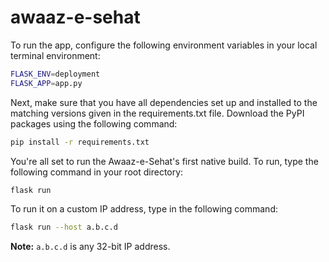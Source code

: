 # awaaz-e-sehat

To run the app, configure the following environment variables in your local terminal environment:

```bash
FLASK_ENV=deployment
FLASK_APP=app.py
```

Next, make sure that you have all dependencies set up and installed to the matching versions given in the requirements.txt file. Download
the PyPI packages using the following command:

```bash
pip install -r requirements.txt
```

You're all set to run the Awaaz-e-Sehat's first native build. To run, type the following command in your root directory:

```bash
flask run
```

To run it on a custom IP address, type in the following command: 

```bash
flask run --host a.b.c.d
```

**Note:** `a.b.c.d` is any 32-bit IP address.
